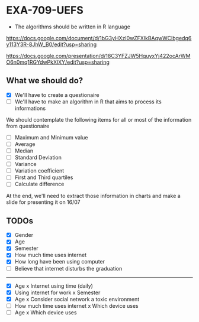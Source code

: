 # EXA-709-UEFS

- The algorithms should be written in R language

https://docs.google.com/document/d/1bG3yHXzI0wZFXIkBAqwWClbgedq6y113Y3R-8JhW_B0/edit?usp=sharing

https://docs.google.com/presentation/d/18C3YFZJW5HquyxYj422ocArWMO6n0mq1RGYdwPkXlXY/edit?usp=sharing

## What we should do?

+ [x] We'll have to create a questionaire
+ [ ] We'll have to make an algorithm in R that aims to process its informations

We should contemplate the following items for all or most of the information from questionaire

+ [ ] Maximum and Minimum value
+ [ ] Average
+ [ ] Median
+ [ ] Standard Deviation
+ [ ] Variance
+ [ ] Variation coefficient
+ [ ] First and Third quartiles
+ [ ] Calculate difference

At the end, we'll need to extract those information in charts and make a slide for presenting it on 16/07

## TODOs

+ [x] Gender
+ [x] Age
+ [x] Semester
+ [x] How much time uses internet
+ [x] How long have been using computer
+ [ ] Believe that internet disturbs the graduation
---
+ [x] Age x Internet using time (daily)
+ [x] Using internet for work x Semester
+ [x] Age x Consider social network a toxic environment
+ [ ] How much time uses internet x Which device uses
+ [ ] Age x Which device uses
